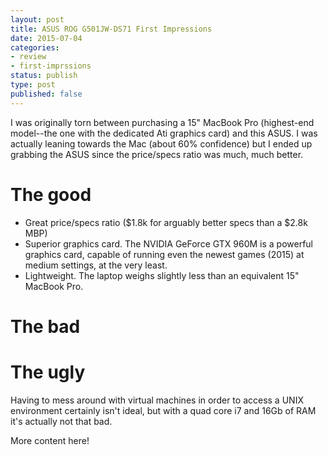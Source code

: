 ```yaml
---
layout: post
title: ASUS ROG G501JW-DS71 First Impressions
date: 2015-07-04
categories:
- review
- first-imprssions
status: publish
type: post
published: false
---
```


I was originally torn between purchasing a 15" MacBook Pro (highest-end
model--the one with the dedicated Ati graphics card) and this ASUS.  I was
actually leaning towards the Mac (about 60% confidence) but I ended up grabbing
the ASUS since the price/specs ratio was much, much better.

The good
========

* Great price/specs ratio ($1.8k for arguably better specs than a $2.8k MBP)
* Superior graphics card.  The NVIDIA GeForce GTX 960M is a powerful graphics
card, capable of running even the newest games (2015) at medium settings, at
the very least.
* Lightweight.  The laptop weighs slightly less than an equivalent 15" MacBook
Pro.

The bad
=======

The ugly
========

Having to mess around with virtual machines in order to access a UNIX
environment certainly isn't ideal, but with a quad core i7 and 16Gb of RAM it's
actually not that bad.

<!--more-->

More content here!

